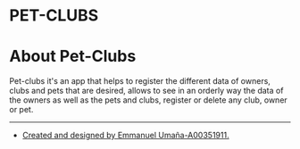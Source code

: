 # PET-CLUBS

# About Pet-Clubs

Pet-clubs it's an app that helps to register the different data of owners, clubs and pets that are desired, allows to see in an orderly way the data of the owners as well as the pets and clubs, register or delete any club, owner or pet.
___

 * [Created and designed by Emmanuel Umaña-A00351911.](https://github.com/idkwhattoputkk)
 